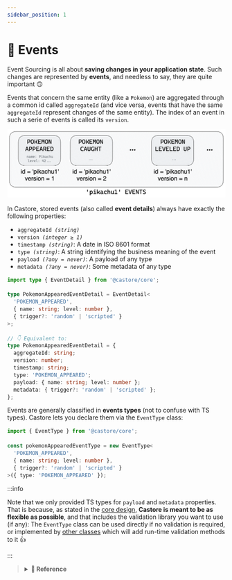 ```yaml
---
sidebar_position: 1
---
```


# 📅 Events

Event Sourcing is all about **saving changes in your application state**. Such changes are represented by **events**, and needless to say, they are quite important 🙃

Events that concern the same entity (like a `Pokemon`) are aggregated through a common id called `aggregateId` (and vice versa, events that have the same `aggregateId` represent changes of the same entity). The index of an event in such a serie of events is called its `version`.

![Events](../../assets/docSchemas/events.png)

In Castore, stored events (also called **event details**) always have exactly the following properties:

- <code>aggregateId <i>(string)</i></code>
- <code>version <i>(integer ≥ 1)</i></code>
- <code>timestamp <i>(string)</i></code>: A date in ISO 8601 format
- <code>type <i>(string)</i></code>: A string identifying the business meaning of the event
- <code>payload <i>(?any = never)</i></code>: A payload of any type
- <code>metadata <i>(?any = never)</i></code>: Some metadata of any type

```ts
import type { EventDetail } from '@castore/core';

type PokemonAppearedEventDetail = EventDetail<
  'POKEMON_APPEARED',
  { name: string; level: number },
  { trigger?: 'random' | 'scripted' }
>;

// 👇 Equivalent to:
type PokemonAppearedEventDetail = {
  aggregateId: string;
  version: number;
  timestamp: string;
  type: 'POKEMON_APPEARED';
  payload: { name: string; level: number };
  metadata: { trigger?: 'random' | 'scripted' };
};
```

Events are generally classified in **events types** (not to confuse with TS types). Castore lets you declare them via the `EventType` class:

```ts
import { EventType } from '@castore/core';

const pokemonAppearedEventType = new EventType<
  'POKEMON_APPEARED',
  { name: string; level: number },
  { trigger?: 'random' | 'scripted' }
>({ type: 'POKEMON_APPEARED' });
```

:::info

Note that we only provided TS types for `payload` and `metadata` properties. That is because, as stated in the [core design](/docs/introduction#-core-design), **Castore is meant to be as flexible as possible**, and that includes the validation library you want to use (if any): The `EventType` class can be used directly if no validation is required, or implemented by [other classes](../5-resources.md) which will add run-time validation methods to it 👍

:::

> <details>
> <summary><b>🔧 Reference</b></summary>
> <p></p>
>
> **Constructor:**
>
> - <code>type <i>(string)</i></code>: The event type
>
> ```ts
> import { EventType } from '@castore/core';
>
> const pokemonAppearedEventType = new EventType({ type: 'POKEMON_APPEARED' });
> ```
>
> **Properties:**
>
> - <code>type <i>(string)</i></code>: The event type
>
> ```ts
> const eventType = pokemonAppearedEventType.type;
> // => 'POKEMON_APPEARED'
> ```
>
> **Type Helpers:**
>
> - <code>EventTypeDetail</code>: Returns the event detail TS type of an <code>EventType</code>
>
> ```ts
> import type { EventTypeDetail } from '@castore/core';
>
> type PokemonAppearedEventTypeDetail = EventTypeDetail<
>   typeof pokemonAppearedEventType
> >;
>
> // 👇 Equivalent to:
> type PokemonCaughtEventTypeDetail = {
>   aggregateId: string;
>   version: number;
>   timestamp: string;
>   type: 'POKEMON_APPEARED';
>   payload: { name: string; level: number };
>   metadata: { trigger?: 'random' | 'scripted' };
> };
> ```
>
> - <code>EventTypesDetails</code>: Return the events details of a list of <code>EventType</code>
>
> ```ts
> import type { EventTypesDetails } from '@castore/core';
>
> type PokemonEventTypeDetails = EventTypesDetails<
>   [typeof pokemonAppearedEventType, typeof pokemonCaughtEventType]
> >;
> // => EventTypeDetail<typeof pokemonAppearedEventType>
> // | EventTypeDetail<typeof pokemonCaughtEventType>
> ```
>
> </details>
